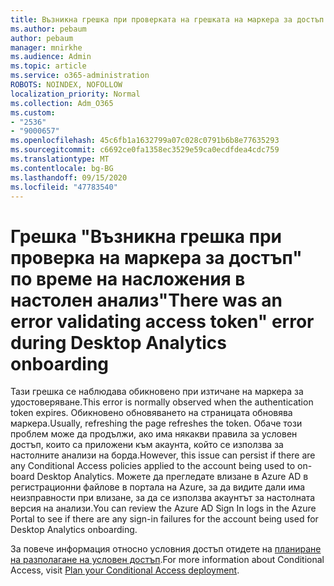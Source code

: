 ```yaml
---
title: Възникна грешка при проверката на грешката на маркера за достъп по време на настолната версия на компютъра
ms.author: pebaum
author: pebaum
manager: mnirkhe
ms.audience: Admin
ms.topic: article
ms.service: o365-administration
ROBOTS: NOINDEX, NOFOLLOW
localization_priority: Normal
ms.collection: Adm_O365
ms.custom:
- "2536"
- "9000657"
ms.openlocfilehash: 45c6fb1a1632799a07c028c0791b6b8e77635293
ms.sourcegitcommit: c6692ce0fa1358ec3529e59ca0ecdfdea4cdc759
ms.translationtype: MT
ms.contentlocale: bg-BG
ms.lasthandoff: 09/15/2020
ms.locfileid: "47783540"
---
```

# <a name="there-was-an-error-validating-access-token-error-during-desktop-analytics-onboarding"></a><span data-ttu-id="45c6c-102">Грешка "Възникна грешка при проверка на маркера за достъп" по време на насложения в настолен анализ</span><span class="sxs-lookup"><span data-stu-id="45c6c-102">"There was an error validating access token" error during Desktop Analytics onboarding</span></span>

<span data-ttu-id="45c6c-103">Тази грешка се наблюдава обикновено при изтичане на маркера за удостоверяване.</span><span class="sxs-lookup"><span data-stu-id="45c6c-103">This error is normally observed when the authentication token expires.</span></span> <span data-ttu-id="45c6c-104">Обикновено обновяването на страницата обновява маркера.</span><span class="sxs-lookup"><span data-stu-id="45c6c-104">Usually, refreshing the page refreshes the token.</span></span> <span data-ttu-id="45c6c-105">Обаче този проблем може да продължи, ако има някакви правила за условен достъп, които са приложени към акаунта, който се използва за настолните анализи на борда.</span><span class="sxs-lookup"><span data-stu-id="45c6c-105">However, this issue can persist if there are any Conditional Access policies applied to the account being used to on-board Desktop Analytics.</span></span> <span data-ttu-id="45c6c-106">Можете да прегледате влизане в Azure AD в регистрационни файлове в портала на Azure, за да видите дали има неизправности при влизане, за да се използва акаунтът за настолната версия на анализи.</span><span class="sxs-lookup"><span data-stu-id="45c6c-106">You can review the Azure AD Sign In logs in the Azure Portal to see if there are any sign-in failures for the account being used for Desktop Analytics onboarding.</span></span>

<span data-ttu-id="45c6c-107">За повече информация относно условния достъп отидете на [планиране на разполагане на условен достъп](https://docs.microsoft.com/azure/active-directory/conditional-access/plan-conditional-access).</span><span class="sxs-lookup"><span data-stu-id="45c6c-107">For more information about Conditional Access, visit [Plan your Conditional Access deployment](https://docs.microsoft.com/azure/active-directory/conditional-access/plan-conditional-access).</span></span>